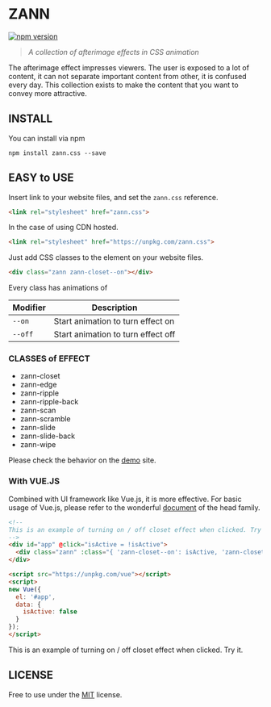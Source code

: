 # ZANN

[![npm version](https://badge.fury.io/js/zann.css.png)](https://badge.fury.io/js/zann.css)

> _A collection of afterimage effects in CSS animation_

The afterimage effect impresses viewers. The user is exposed to a lot of content, it can not separate important content from other, it is confused every day. This collection exists to make the content that you want to convey more attractive.

## INSTALL

You can install via npm

```
npm install zann.css --save
```

## EASY to USE

Insert link to your website files, and set the `zann.css` reference.

```html
<link rel="stylesheet" href="zann.css">
```

In the case of using CDN hosted.

```html
<link rel="stylesheet" href="https://unpkg.com/zann.css">
```

Just add CSS classes to the element on your website files.

```html
<div class="zann zann-closet--on"></div>
```

Every class has animations of

Modifier | Description
-------- | ----------------------------------
`--on`   | Start animation to turn effect on
`--off`  | Start animation to turn effect off

### CLASSES of EFFECT

- zann-closet
- zann-edge
- zann-ripple
- zann-ripple-back
- zann-scan
- zann-scramble
- zann-slide
- zann-slide-back
- zann-wipe

Please check the behavior on the [demo](https://ai428.github.io/zann.css/) site.

### With VUE.JS

Combined with UI framework like Vue.js, it is more effective. For basic usage of Vue.js, please refer to the wonderful [document](https://jp.vuejs.org/) of the head family.

```html
<!--
This is an example of turning on / off closet effect when clicked. Try it.
-->
<div id="app" @click="isActive = !isActive">
  <div class="zann" :class="{ 'zann-closet--on': isActive, 'zann-closet--off': !isActive }"></div>
</div>

<script src="https://unpkg.com/vue"></script>
<script>
new Vue({
  el: '#app',
  data: {
    isActive: false
  }
});
</script>
```

This is an example of turning on / off closet effect when clicked. Try it.

## LICENSE

Free to use under the [MIT](http://www.opensource.org/licenses/mit-license.php) license.
